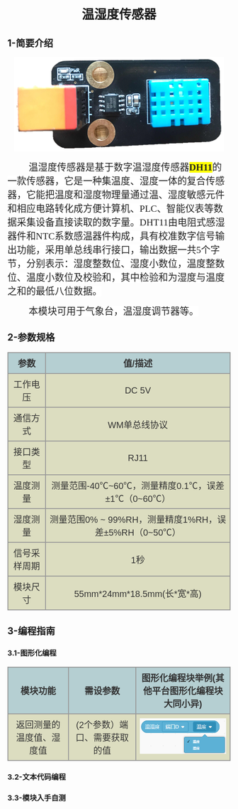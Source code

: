 <div align=center>
<h1 class="text-center">温湿度传感器</h1>
</div>

## **1-简要介绍**

<div align=center>
<img src="docs\electronic_modules\rj11\temperature_and_humidity\20190515-154203.png">
</div>

<html><body>
<p class=MsoNormal style='text-indent:.5in'><span lang=ZH-CN style='font-size:
16.0pt;font-family:宋体;color:#222222;background:white'>温湿度传感器是基于数字温湿度传感器</span><b><span
style='font-size:16.0pt;font-family:宋体;color:#222222;background:yellow'>DH11</span></b><span
lang=ZH-CN style='font-size:16.0pt;font-family:宋体;color:#222222;background:
white'>的一款传感器，它是一种集温度、湿度一体的复合传感器，它能把温度和湿度物理量通过温、湿度敏感元件和相应电路转化成方便计算机、</span><span
style='font-size:16.0pt;font-family:宋体;color:#222222;background:white'>PLC<span
lang=ZH-CN>、智能仪表等数据采集设备直接读取的数字量。</span>DHT11<span lang=ZH-CN>由电阻式感湿器件和</span>NTC<span
lang=ZH-CN>系数感温器件构成，具有校准数字信号输出功能，采用单总线串行接口，输出数据一共</span>5<span lang=ZH-CN>个字节，分别表示：湿度整数位、湿度小数位，温度整数位、温度小数位及校验和，其中检验和为湿度与温度之和的最低八位数据。</span></span></p>

<p class=MsoNormal style='text-indent:.5in'><span lang=ZH-CN style='font-size:
16.0pt;font-family:宋体;color:#222222;background:white'>本模块可用于气象台，温湿度调节器等。</span><span
style='font-family:宋体'><o:p></o:p></span></p>

<p class=MsoNormal align=center style='text-align:center'></p>
</body></html>

## **2-参数规格**

<!-- CSS goes in the document HEAD or added to your external stylesheet -->
<style type="text/css">
table.imagetable {
    font-family: verdana,arial,sans-serif;
    font-size:20px;
    color:#333333;
    border-width: 1px;
    border-color: #999999;
    border-collapse: collapse;
}
table.imagetable th {
    background:#b5cfd2 url('cell-blue.jpg');
    border-width: 2px;
    padding: 8px;
    border-style: solid;
    border-color: #999999;
    text-align: center;
}
table.imagetable td {
    background:#dcddc0 url('cell-grey.jpg');
    border-width: 2px;
    padding: 8px;
    border-style: solid;
    border-color: #999999;
    text-align: center;
}
text{
	font-size: 1cm;
	color: #7ec699;
}
</style>

<!-- Table goes in the document BODY -->
<table class="imagetable" style="display: table; text-align: left;">
<tr>
    <th>参数</th><th>值/描述</th>
</tr>
<tr>
    <td>工作电压</td><td>DC 5V</td>
</tr>
<tr>
    <td>通信方式</td><td>WM单总线协议</td>
</tr>
<tr>
    <td>接口类型</td><td>RJ11</td>
</tr>
<tr>
    <td>温度测量</td><td>测量范围-40℃~60℃，测量精度0.1℃，误差±1℃（0~60℃）</td>
</tr>
<tr>
    <td>湿度测量</td><td>测量范围0% ~ 99%RH，测量精度1%RH，误差±5%RH（0~50℃）</td>
</tr>
<tr>
    <td>信号采样周期</td><td>1秒</td>
</tr>
<tr>
    <td>模块尺寸</td><td>55mm*24mm*18.5mm(长*宽*高)</td>
</tr>
</table>



## **3-编程指南**

### **3.1-图形化编程**

<!-- Table goes in the document BODY -->
<table class="imagetable" style="display: table; text-align: left;">
<tr>
    <th>模块功能</th><th>需设参数</th><th>图形化编程块举例(其他平台图形化编程块大同小异)</th>
</tr>
<tr>
    <td>返回测量的温度值、湿度值</td><td>(2个参数）端口、需要获取的值</td><td><img src="docs\electronic_modules\rj11\temperature_and_humidity\20190515-155326.png"></img></td>
</tr>
</table>

### **3.2-文本代码编程**

### **3.3-模块入手自测**
